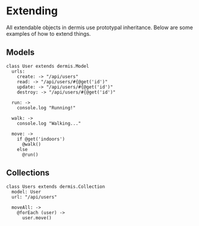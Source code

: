 # Extending

All extendable objects in dermis use prototypal inheritance. Below are some examples of how to extend things.

## Models

    class User extends dermis.Model
      urls:
        create: -> "/api/users"
        read: -> "/api/users/#{@get('id')"
        update: -> "/api/users/#{@get('id')"
        destroy: -> "/api/users/#{@get('id')"

      run: ->
        console.log "Running!"

      walk: ->
        console.log "Walking..."

      move: ->
        if @get('indoors')
          @walk()
        else
          @run()

## Collections

    class Users extends dermis.Collection
      model: User
      url: "/api/users"

      moveAll: ->
        @forEach (user) ->
          user.move()